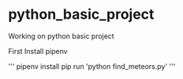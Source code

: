 # python_basic_project
Working on python basic project

First Install pipenv

'''
  pipenv install
  pip run 'python find_meteors.py'
'''